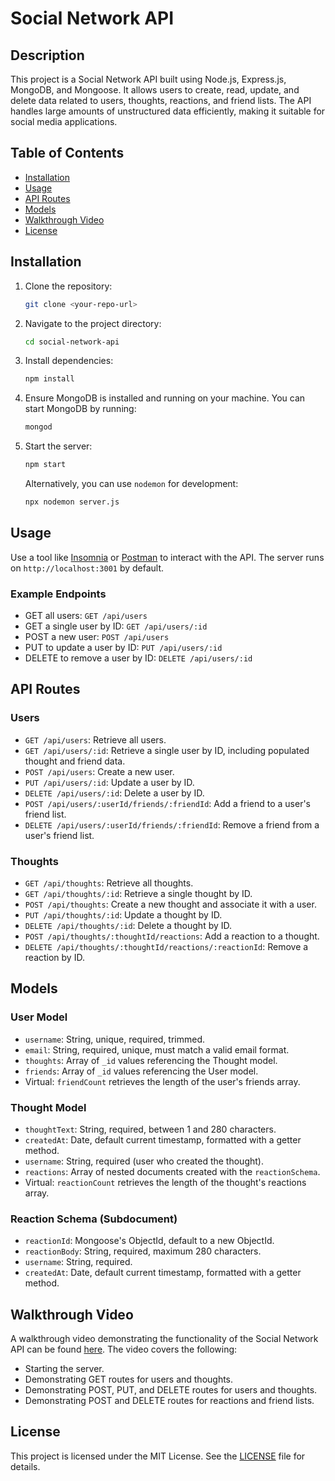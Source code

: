 # Social Network API

## Description

This project is a Social Network API built using Node.js, Express.js, MongoDB, and Mongoose. It allows users to create, read, update, and delete data related to users, thoughts, reactions, and friend lists. The API handles large amounts of unstructured data efficiently, making it suitable for social media applications.

## Table of Contents

- [Installation](#installation)
- [Usage](#usage)
- [API Routes](#api-routes)
- [Models](#models)
- [Walkthrough Video](#walkthrough-video)
- [License](#license)

## Installation

1. Clone the repository:
    ```bash
    git clone <your-repo-url>
    ```

2. Navigate to the project directory:
    ```bash
    cd social-network-api
    ```

3. Install dependencies:
    ```bash
    npm install
    ```

4. Ensure MongoDB is installed and running on your machine. You can start MongoDB by running:
    ```bash
    mongod
    ```

5. Start the server:
    ```bash
    npm start
    ```
   Alternatively, you can use `nodemon` for development:
   ```bash
   npx nodemon server.js
   ```

## Usage

Use a tool like [Insomnia](https://insomnia.rest/) or [Postman](https://www.postman.com/) to interact with the API. The server runs on `http://localhost:3001` by default.

### Example Endpoints

- GET all users: `GET /api/users`
- GET a single user by ID: `GET /api/users/:id`
- POST a new user: `POST /api/users`
- PUT to update a user by ID: `PUT /api/users/:id`
- DELETE to remove a user by ID: `DELETE /api/users/:id`

## API Routes

### Users

- `GET /api/users`: Retrieve all users.
- `GET /api/users/:id`: Retrieve a single user by ID, including populated thought and friend data.
- `POST /api/users`: Create a new user.
- `PUT /api/users/:id`: Update a user by ID.
- `DELETE /api/users/:id`: Delete a user by ID.
- `POST /api/users/:userId/friends/:friendId`: Add a friend to a user's friend list.
- `DELETE /api/users/:userId/friends/:friendId`: Remove a friend from a user's friend list.

### Thoughts

- `GET /api/thoughts`: Retrieve all thoughts.
- `GET /api/thoughts/:id`: Retrieve a single thought by ID.
- `POST /api/thoughts`: Create a new thought and associate it with a user.
- `PUT /api/thoughts/:id`: Update a thought by ID.
- `DELETE /api/thoughts/:id`: Delete a thought by ID.
- `POST /api/thoughts/:thoughtId/reactions`: Add a reaction to a thought.
- `DELETE /api/thoughts/:thoughtId/reactions/:reactionId`: Remove a reaction by ID.

## Models

### User Model
- `username`: String, unique, required, trimmed.
- `email`: String, required, unique, must match a valid email format.
- `thoughts`: Array of `_id` values referencing the Thought model.
- `friends`: Array of `_id` values referencing the User model.
- Virtual: `friendCount` retrieves the length of the user's friends array.

### Thought Model
- `thoughtText`: String, required, between 1 and 280 characters.
- `createdAt`: Date, default current timestamp, formatted with a getter method.
- `username`: String, required (user who created the thought).
- `reactions`: Array of nested documents created with the `reactionSchema`.
- Virtual: `reactionCount` retrieves the length of the thought's reactions array.

### Reaction Schema (Subdocument)
- `reactionId`: Mongoose's ObjectId, default to a new ObjectId.
- `reactionBody`: String, required, maximum 280 characters.
- `username`: String, required.
- `createdAt`: Date, default current timestamp, formatted with a getter method.

## Walkthrough Video

A walkthrough video demonstrating the functionality of the Social Network API can be found [here](#). The video covers the following:

- Starting the server.
- Demonstrating GET routes for users and thoughts.
- Demonstrating POST, PUT, and DELETE routes for users and thoughts.
- Demonstrating POST and DELETE routes for reactions and friend lists.

## License

This project is licensed under the MIT License. See the [LICENSE](LICENSE) file for details.

